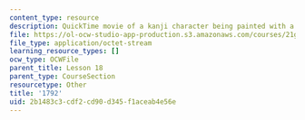 ```yaml
---
content_type: resource
description: QuickTime movie of a kanji character being painted with a brush.
file: https://ol-ocw-studio-app-production.s3.amazonaws.com/courses/21g-504-japanese-iv-spring-2009/2b1483c3cdf2cd90d345f1aceab4e56e_1792.mov
file_type: application/octet-stream
learning_resource_types: []
ocw_type: OCWFile
parent_title: Lesson 18
parent_type: CourseSection
resourcetype: Other
title: '1792'
uid: 2b1483c3-cdf2-cd90-d345-f1aceab4e56e
---
```

